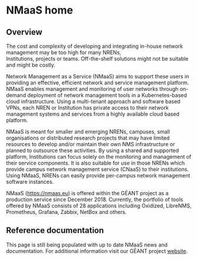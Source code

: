 # **NMaaS** home

## **Overview**

The cost and complexity of developing and integrating in-house network management may be too high for many NRENs,  
Institutions, projects or teams. Off-the-shelf solutions might not be suitable and might be costly. 

Network Management as a Service (NMaaS) aims to support these users in providing an effective, efficient network 
and service management platform. NMaaS enables management and monitoring of user networks through on-demand deployment 
of network management tools in a Kubernetes-based cloud infrastructure. Using a multi-tenant approach and software based
VPNs, each NREN or Institution has private access to their network management systems and services from a highly 
available cloud based platform.

NMaaS is meant for smaller and emerging NRENs, campuses, small organisations or distributed research projects that may 
have limited resources to develop and/or maintain their own NMS infrastructure or planned to outsource these activities.
By using a shared and supported platform, Institutions can focus solely on the monitoring and management of their 
service components. It is also suitable for use in those NRENs which provide campus network management service (CNaaS)
to their institutions. Using NMaaS, NRENs can easily provide per-campus network management software instances.

NMaaS (https://nmaas.eu) is offered within the GÉANT project as a production service since December 2018. Currently, 
the portfolio of tools offered by NMaaS consists of 28 applications including Oxidized, LibreNMS, Prometheus, Grafana, 
Zabbix, NetBox and others.

## **Reference documentation**

This page is still being populated with up to date NMaaS news and documentation. For additional information visit our
GÉANT project [website](https://wiki.geant.org/display/NMAAS).